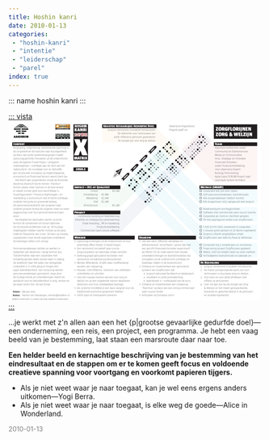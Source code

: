 ```yaml
---
title: Hoshin kanri
date: 2010-01-13
categories:
 - "hoshin-kanri"
 - "intentie"
 - "leiderschap"
 - "parel"
index: true
---
```


::: name
hoshin kanri
:::

<a href="Aardbron-Hoshin-Kanri-X-Matrix-Zorgflorijnen.pdf" download>

::: vista
<img src="Aardbron-Hoshin-Kanri-X-Matrix-Zorgflorijnen.png">
:::

</a>

…je werkt met z'n allen aan een het {p|grootse gevaarlijke gedurfde doel}—een onderneming, een reis, een project, een programma. Je hebt een vaag beeld van je bestemming, laat staan een marsroute daar naar toe.

**Een helder beeld en kernachtige beschrijving van je bestemming van het eindresultaat en de stappen om er te komen geeft focus en voldoende creatieve spanning voor voortgang en voorkomt papieren tijgers.**

- Als je niet weet waar je naar toegaat, kan je wel eens ergens anders uitkomen—Yogi Berra.
- Als je niet weet waar je naar toegaat, is elke weg de goede—Alice in Wonderland.

<p style="font-size:small;color:grey;">2010-01-13</a>
